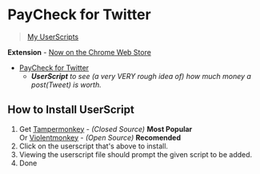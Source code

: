 # PayCheck for Twitter
> [My UserScripts](https://github.com/yungsamd17/UserScripts)

**Extension** - [Now on the Chrome Web Store](https://chrome.google.com/webstore/detail/paycheck-for-twitter/ldgffedhocinnolmaaecnppdfmmofilp)

- [PayCheck for Twitter](https://github.com/yungsamd17/twitter-userscript/raw/main/userscript/paycheck-for-twitter.user.js)
    - _**UserScript** to see (a very VERY rough idea of) how much money a post(Tweet) is worth._

## How to Install UserScript

1. Get [Tampermonkey](https://www.tampermonkey.net/) - _(Closed Source)_ **Most Popular**<br>
Or [Violentmonkey](https://violentmonkey.github.io) - _(Open Source)_ **Recomended**
2. Click on the userscript that's above to install.
3. Viewing the userscript file should prompt the given script to be added.
4. Done
